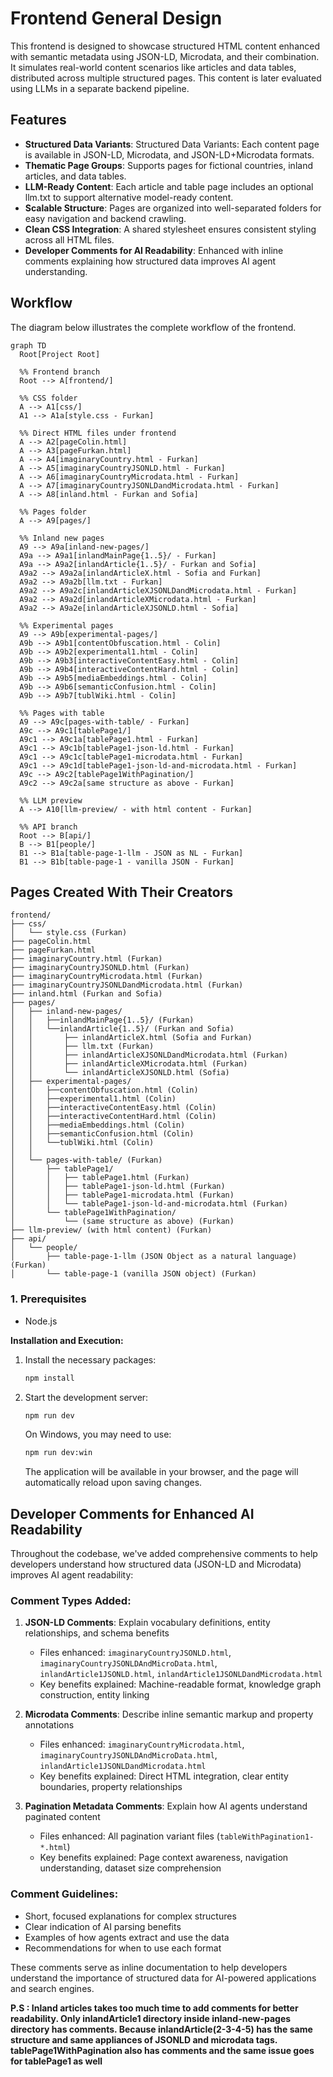 # Frontend General Design

This frontend is designed to showcase structured HTML content enhanced with semantic metadata using JSON-LD, Microdata, and their combination. It simulates real-world content scenarios like articles and data tables, distributed across multiple structured pages. This content is later evaluated using LLMs in a separate backend pipeline.

## Features

- **Structured Data Variants**: Structured Data Variants: Each content page is available in JSON-LD, Microdata, and JSON-LD+Microdata formats.
- **Thematic Page Groups**: Supports pages for fictional countries, inland articles, and data tables.
- **LLM-Ready Content**: Each article and table page includes an optional llm.txt to support alternative model-ready content.
- **Scalable Structure**: Pages are organized into well-separated folders for easy navigation and backend crawling.
- **Clean CSS Integration**: A shared stylesheet ensures consistent styling across all HTML files.
- **Developer Comments for AI Readability**: Enhanced with inline comments explaining how structured data improves AI agent understanding.

## Workflow

The diagram below illustrates the complete workflow of the frontend.

```mermaid
graph TD
  Root[Project Root]

  %% Frontend branch
  Root --> A[frontend/]

  %% CSS folder
  A --> A1[css/]
  A1 --> A1a[style.css - Furkan]

  %% Direct HTML files under frontend
  A --> A2[pageColin.html]
  A --> A3[pageFurkan.html]
  A --> A4[imaginaryCountry.html - Furkan]
  A --> A5[imaginaryCountryJSONLD.html - Furkan]
  A --> A6[imaginaryCountryMicrodata.html - Furkan]
  A --> A7[imaginaryCountryJSONLDandMicrodata.html - Furkan]
  A --> A8[inland.html - Furkan and Sofia]

  %% Pages folder
  A --> A9[pages/]

  %% Inland new pages
  A9 --> A9a[inland-new-pages/]
  A9a --> A9a1[inlandMainPage{1..5}/ - Furkan]
  A9a --> A9a2[inlandArticle{1..5}/ - Furkan and Sofia]
  A9a2 --> A9a2a[inlandArticleX.html - Sofia and Furkan]
  A9a2 --> A9a2b[llm.txt - Furkan]
  A9a2 --> A9a2c[inlandArticleXJSONLDandMicrodata.html - Furkan]
  A9a2 --> A9a2d[inlandArticleXMicrodata.html - Furkan]
  A9a2 --> A9a2e[inlandArticleXJSONLD.html - Sofia]

  %% Experimental pages
  A9 --> A9b[experimental-pages/]
  A9b --> A9b1[contentObfuscation.html - Colin]
  A9b --> A9b2[experimental1.html - Colin]
  A9b --> A9b3[interactiveContentEasy.html - Colin]
  A9b --> A9b4[interactiveContentHard.html - Colin]
  A9b --> A9b5[mediaEmbeddings.html - Colin]
  A9b --> A9b6[semanticConfusion.html - Colin]
  A9b --> A9b7[tublWiki.html - Colin]

  %% Pages with table
  A9 --> A9c[pages-with-table/ - Furkan]
  A9c --> A9c1[tablePage1/]
  A9c1 --> A9c1a[tablePage1.html - Furkan]
  A9c1 --> A9c1b[tablePage1-json-ld.html - Furkan]
  A9c1 --> A9c1c[tablePage1-microdata.html - Furkan]
  A9c1 --> A9c1d[tablePage1-json-ld-and-microdata.html - Furkan]
  A9c --> A9c2[tablePage1WithPagination/]
  A9c2 --> A9c2a[same structure as above - Furkan]

  %% LLM preview
  A --> A10[llm-preview/ - with html content - Furkan]

  %% API branch
  Root --> B[api/]
  B --> B1[people/]
  B1 --> B1a[table-page-1-llm - JSON as NL - Furkan]
  B1 --> B1b[table-page-1 - vanilla JSON - Furkan]
```

## Pages Created With Their Creators

    frontend/
    ├── css/
    │   └── style.css (Furkan)
    ├── pageColin.html
    ├── pageFurkan.html
    ├── imaginaryCountry.html (Furkan)
    ├── imaginaryCountryJSONLD.html (Furkan)
    ├── imaginaryCountryMicrodata.html (Furkan)
    ├── imaginaryCountryJSONLDandMicrodata.html (Furkan)
    ├── inland.html (Furkan and Sofia)
    ├── pages/
    │   ├── inland-new-pages/
    │   │   ├──inlandMainPage{1..5}/ (Furkan)
    │   │   └──inlandArticle{1..5}/ (Furkan and Sofia)
    │   │       ├── inlandArticleX.html (Sofia and Furkan)
    │   │       ├── llm.txt (Furkan)
    │   │       ├── inlandArticleXJSONLDandMicrodata.html (Furkan)
    │   │       ├── inlandArticleXMicrodata.html (Furkan)
    │   │       └── inlandArticleXJSONLD.html (Sofia)
    │   ├── experimental-pages/
    │   │   ├──contentObfuscation.html (Colin)
    │   │   ├──experimental1.html (Colin)
    │   │   ├──interactiveContentEasy.html (Colin)
    │   │   ├──interactiveContentHard.html (Colin)
    │   │   ├──mediaEmbeddings.html (Colin)
    │   │   ├──semanticConfusion.html (Colin)
    │   │   └──tublWiki.html (Colin)
    │   │
    │   └── pages-with-table/ (Furkan)
    │       ├── tablePage1/
    │       │   ├── tablePage1.html (Furkan)
    │       │   ├── tablePage1-json-ld.html (Furkan)
    │       │   ├── tablePage1-microdata.html (Furkan)
    │       │   └── tablePage1-json-ld-and-microdata.html (Furkan)
    │       └── tablePage1WithPagination/
    │           └── (same structure as above) (Furkan)
    ├── llm-preview/ (with html content) (Furkan)
    ├── api/
    │   └── people/
    │       ├── table-page-1-llm (JSON Object as a natural language)(Furkan)
    │       └── table-page-1 (vanilla JSON object) (Furkan)

### 1. Prerequisites

- Node.js

**Installation and Execution:**

1.  Install the necessary packages:

    ```bash
    npm install
    ```

2.  Start the development server:
    ```bash
    npm run dev
    ```
    On Windows, you may need to use:
    ```bash
    npm run dev:win
    ```
    The application will be available in your browser, and the page will automatically reload upon saving changes.

## Developer Comments for Enhanced AI Readability

Throughout the codebase, we've added comprehensive comments to help developers understand how structured data (JSON-LD and Microdata) improves AI agent readability:

### Comment Types Added:

1. **JSON-LD Comments**: Explain vocabulary definitions, entity relationships, and schema benefits

   - Files enhanced: `imaginaryCountryJSONLD.html`, `imaginaryCountryJSONLDAndMicroData.html`, `inlandArticle1JSONLD.html`, `inlandArticle1JSONLDandMicrodata.html`
   - Key benefits explained: Machine-readable format, knowledge graph construction, entity linking

2. **Microdata Comments**: Describe inline semantic markup and property annotations

   - Files enhanced: `imaginaryCountryMicrodata.html`, `imaginaryCountryJSONLDAndMicroData.html`, `inlandArticle1JSONLDandMicrodata.html`
   - Key benefits explained: Direct HTML integration, clear entity boundaries, property relationships

3. **Pagination Metadata Comments**: Explain how AI agents understand paginated content
   - Files enhanced: All pagination variant files (`tableWithPagination1-*.html`)
   - Key benefits explained: Page context awareness, navigation understanding, dataset size comprehension

### Comment Guidelines:

- Short, focused explanations for complex structures
- Clear indication of AI parsing benefits
- Examples of how agents extract and use the data
- Recommendations for when to use each format

These comments serve as inline documentation to help developers understand the importance of structured data for AI-powered applications and search engines.

**P.S : Inland articles takes too much time to add comments for better readability. Only inlandArticle1 directory inside inland-new-pages directory has comments. Because inlandArticle(2-3-4-5) has the same structure and same appliances of JSONLD and microdata tags. tablePage1WithPagination also has comments and the same issue goes for tablePage1 as well**
